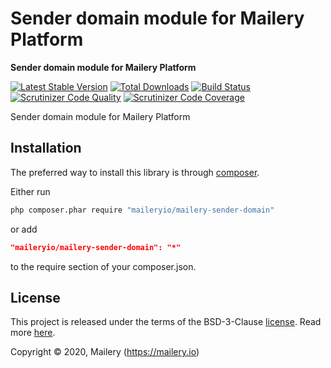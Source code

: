 # Sender domain module for Mailery Platform

**Sender domain module for Mailery Platform**

[![Latest Stable Version](https://poser.pugx.org/maileryio/mailery-sender-domain/v/stable)](https://packagist.org/packages/maileryio/mailery-sender-domain)
[![Total Downloads](https://poser.pugx.org/maileryio/mailery-sender-domain/downloads)](https://packagist.org/packages/maileryio/mailery-sender-domain)
[![Build Status](https://travis-ci.com/maileryio/mailery-sender-domain.svg?branch=master)](https://travis-ci.com/maileryio/mailery-sender-domain)
[![Scrutinizer Code Quality](https://img.shields.io/scrutinizer/g/maileryio/mailery-sender-domain.svg)](https://scrutinizer-ci.com/g/maileryio/mailery-sender-domain/)
[![Scrutinizer Code Coverage](https://img.shields.io/scrutinizer/coverage/g/maileryio/mailery-sender-domain.svg)](https://scrutinizer-ci.com/g/maileryio/mailery-sender-domain/)

Sender domain module for Mailery Platform

## Installation

The preferred way to install this library is through [composer](http://getcomposer.org/download/).

Either run

```sh
php composer.phar require "maileryio/mailery-sender-domain"
```

or add

```json
"maileryio/mailery-sender-domain": "*"
```

to the require section of your composer.json.

## License

This project is released under the terms of the BSD-3-Clause [license](LICENSE).
Read more [here](http://choosealicense.com/licenses/bsd-3-clause).

Copyright © 2020, Mailery (https://mailery.io)
